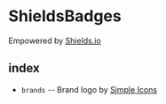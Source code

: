 # ShieldsBadges

Empowered by [Shields.io](https://shields.io/)

## index

- `brands` -- Brand logo by [Simple Icons](https://simpleicons.org/)
